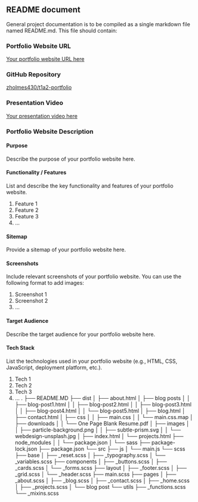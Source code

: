 ## README document

General project documentation is to be compiled as a single markdown file named README.md. This file should contain:

### Portfolio Website URL

[Your portfolio website URL here](https://your-portfolio-website-url.com)

### GitHub Repository

[zholmes430/t1a2-portfolio](https://github.com/zholmes430/t1a2-portfolio)

### Presentation Video

[Your presentation video here](https://video.com/myvid)

### Portfolio Website Description

#### Purpose

Describe the purpose of your portfolio website here.

#### Functionality / Features

List and describe the key functionality and features of your portfolio website.

1. Feature 1
2. Feature 2
3. Feature 3
4. ...

#### Sitemap

Provide a sitemap of your portfolio website here.

#### Screenshots

Include relevant screenshots of your portfolio website. You can use the following format to add images:


1. Screenshot 1
2. Screenshot 2
3. ...

#### Target Audience

Describe the target audience for your portfolio website here.

#### Tech Stack

List the technologies used in your portfolio website (e.g., HTML, CSS, JavaScript, deployment platform, etc.).

1. Tech 1
2. Tech 2
3. Tech 3
4. ...
.
├── README.MD
├── dist
│   ├── about.html
│   ├── blog posts
│   │   ├── blog-post1.html
│   │   ├── blog-post2.html
│   │   ├── blog-post3.html
│   │   ├── blog-post4.html
│   │   └── blog-post5.html
│   ├── blog.html
│   ├── contact.html
│   ├── css
│   │   ├── main.css
│   │   └── main.css.map
│   ├── downloads
│   │   └── One Page Blank Resume.pdf
│   ├── images
│   │   ├── particle-background.png
│   │   ├── subtle-prism.svg
│   │   └── webdesign-unsplash.jpg
│   ├── index.html
│   └── projects.html
├── node_modules
│   │   └── package.json
│   └── sass
├── package-lock.json
├── package.json
└── src
    ├── js
    │   └── main.js
    └── scss
        ├── base
        │   ├── _reset.scss
        │   ├── _typography.scss
        │   └── _variables.scss
        ├── components
        │   ├── _buttons.scss
        │   ├── _cards.scss
        │   └── _forms.scss
        ├── layout
        │   ├── _footer.scss
        │   ├── _grid.scss
        │   └── _header.scss
        ├── main.scss
        ├── pages
        │   ├── _about.scss
        │   ├── _blog.scss
        │   ├── _contact.scss
        │   ├── _home.scss
        │   ├── _projects.scss
        │   └── blog post 
        └── utils
            ├── _functions.scss
            └── _mixins.scss